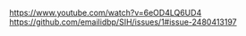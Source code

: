 https://www.youtube.com/watch?v=6eOD4LQ6UD4
https://github.com/emailidbp/SIH/issues/1#issue-2480413197
